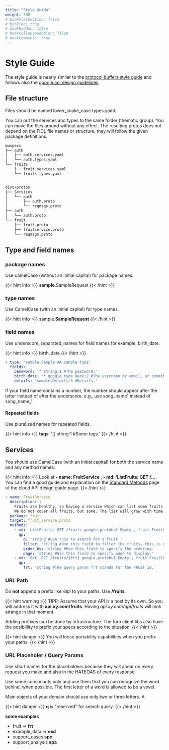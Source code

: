 ```yaml
---
title: "Style Guide"
weight: 300
# bookFlatSection: false
# bookToc: true
# bookHidden: false
# bookCollapseSection: false
# bookComments: true
---
```

# Style Guide
The style guide is nearly similar to the [protocol buffers style guide](https://developers.google.com/protocol-buffers/docs/style) 
and follows also the [google api design guidelines](https://cloud.google.com/apis/design/standard_fields).

## File structure
Files should be named lower_snake_case.types.yaml. 

You can put the services and types to the same folder (thematic group). You can move the files around without any effect.
The resulting protos does not depend on the FIDL file names or structure, they will follow the given package definitions.

```bash
muspecs
├── auth
│   ├── auth.services.yaml
│   └── auth.types.yaml
└── fruits
    ├── fruit.services.yaml
    └── fruits.types.yaml


dist/protos
├── Services
│   └── auth
│       ├── auth.proto
│       └── reqmsgs.proto
├── auth
│   └── auth.proto
└── fruit
    ├── fruit.proto
    ├── fruitservice.proto
    └── reqmsgs.proto

```

## Type and field names
### package names
Use camelCase (without an initial capital) for package names.

{{< hint info >}} 
**sample**.SampleRequest
{{< /hint >}}

### type names
Use CamelCase (with an initial capital) for type names.


{{< hint info >}}
sample.**SampleRequest**
{{< /hint >}}

### field names
Use underscore_separated_names for field names for example, birth_date.

{{< hint info >}}
birth_date
{{< /hint >}}


```yaml
- type: 'sample.Sample #A sample type'
  fields:
    password: '* string:1 #The password.'
    birth_date: '* google.type.Date:2 #The username or email, or something to identify.'
    details: 'sample.Details:3 #Details.'  
```


If your field name contains a number, the number should appear after the letter instead of after the underscore. e.g., use song_name1 instead of song_name_1

#### Repeated fields
Use pluralized names for repeated fields.


{{< hint info >}}
**tags**: '[] string:1 #Some tags.'
{{< /hint >}}


## Services

You should use CamelCase (with an initial capital) for both the service name and any method names:


{{< hint info >}}
Look at **- name: FruitService** , **- md: 'ListFruits: GET /...**. You can find a good guide and explanation on the [Standard Methods](https://cloud.google.com/apis/design/standard_methods) page of the cloud API design guide page. 
{{< /hint >}} 

```yaml
- name: FruitService
  description: |
    Fruits are healthy, so having a service which can list some fruits would be nice.
    We do not cover all fruits, but some. The list will grow with time, hopefully.
  package: fruit
  target: fruit_service.proto
  methods:
    - md: 'ListFruits: GET /fruits google.protobuf.Empty , fruit.FruitCollection #Filterable and searchable list of fruits with pagination.'
      qp:
        q: 'string #Use this to search for a fruit.'
        filter: 'string #Use this field to filter the fruits, this is not searching.'
        order_by: 'string #Use this field to specify the ordering.'
        page: 'string #Use this field to specify page to display.'
    - md: 'Get: GET /fruits/{frt} google.protobuf.Empty , fruit.FruitEntity #Returns a single fruit.'
      qp:
        frt: 'string #The query param frt stands for the FRuiT id.'
```

### URL Path
Do **not** append a prefix like */api* to your paths. Use **/fruits**.

{{< hint warning >}}
TIPP: Assume that your API is a host by its own. So you will address it with **api.xy.com/fruits**. 
Having *api.xy.com/api/fruits* will look strange in that moment.

Adding prefixes can be done by infrastructure. The furo client libs also have the posibillity to prefix your specs according
to the situation.
{{< /hint >}}

{{< hint danger >}}
You will loose portability capabilities when you prefix your paths. 
{{< /hint >}}

### URL Placeholer / Query Params
Use short names for the placeholders because they will apear on every request you make and also in the HATEOAS of every 
response. 

Use some consonants only and use them that you can recognize the word behind, when possible. 
The first letter of a word is allowed to be a vovel.

Main objects of your domain should use only two or three letters. A

{{< hint danger >}}
**q** is "reserved" for search query.
{{< /hint >}}

**some examples**
- fruit => **frt**
- example_data => **exd**
- support_cases **spc**
- support_analysis **spa**